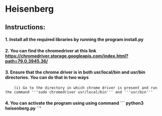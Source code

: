# Heisenberg

## Instructions:
#### 1. Install all the required libraries by running the program install.py
#### 2. You can find the chromedriver at this link https://chromedriver.storage.googleapis.com/index.html?path=79.0.3945.36/
#### 3. Ensure that the chrome driver is in both usr/local/bin and usr/bin directories. You can do that in two ways
        (i) Go to the directory in which chrome driver is present and run the command '''sudo chromedriver usr/local/bin''' and '''usr/bin'''
#### 4. You can activate the program using using command ``` python3 heisenberg.py ``'
